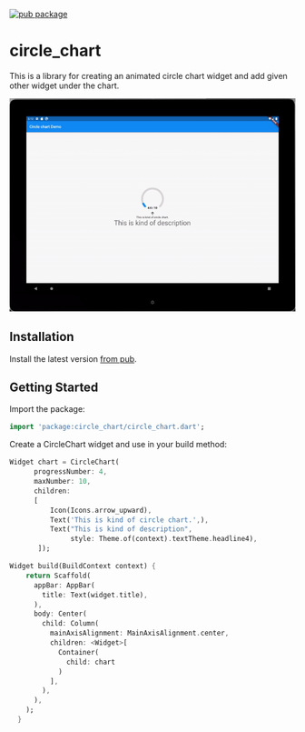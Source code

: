 [![pub package](https://img.shields.io/pub/v/circle_chart.svg)](https://pub.dartlang.org/packages/circle_chart)

# circle_chart

This is a library for creating an animated circle chart widget and add given other widget under the chart.

<p>
<img src="https://raw.githubusercontent.com/BurakAkten/circle_chart/main/gifs/circle-chart.gif" alt="drawing"/> 
</p>

## Installation

Install the latest version [from pub](https://pub.dev/packages/circle_chart/install).

## Getting Started

Import the package:

```dart
import 'package:circle_chart/circle_chart.dart';
```
Create a CircleChart widget and use in your build method:

```dart
Widget chart = CircleChart(
      progressNumber: 4, 
      maxNumber: 10, 
      children: 
      [
          Icon(Icons.arrow_upward),
          Text('This is kind of circle chart.',),
          Text("This is kind of description",
               style: Theme.of(context).textTheme.headline4),
       ]);
```
```dart
Widget build(BuildContext context) {
    return Scaffold(
      appBar: AppBar(
        title: Text(widget.title),
      ),
      body: Center(
        child: Column(
          mainAxisAlignment: MainAxisAlignment.center,
          children: <Widget>[
            Container(
              child: chart
            )
          ],
        ),
      ),
    );
  }
```
